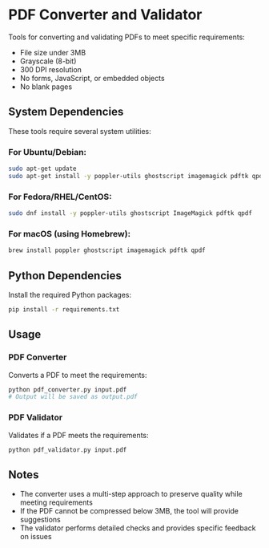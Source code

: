 # PDF Converter and Validator

Tools for converting and validating PDFs to meet specific requirements:
- File size under 3MB
- Grayscale (8-bit)
- 300 DPI resolution
- No forms, JavaScript, or embedded objects
- No blank pages

## System Dependencies

These tools require several system utilities:

### For Ubuntu/Debian:
```bash
sudo apt-get update
sudo apt-get install -y poppler-utils ghostscript imagemagick pdftk qpdf
```

### For Fedora/RHEL/CentOS:
```bash
sudo dnf install -y poppler-utils ghostscript ImageMagick pdftk qpdf
```

### For macOS (using Homebrew):
```bash
brew install poppler ghostscript imagemagick pdftk qpdf
```

## Python Dependencies

Install the required Python packages:

```bash
pip install -r requirements.txt
```

## Usage

### PDF Converter

Converts a PDF to meet the requirements:

```bash
python pdf_converter.py input.pdf
# Output will be saved as output.pdf
```

### PDF Validator

Validates if a PDF meets the requirements:

```bash
python pdf_validator.py input.pdf
```

## Notes

- The converter uses a multi-step approach to preserve quality while meeting requirements
- If the PDF cannot be compressed below 3MB, the tool will provide suggestions
- The validator performs detailed checks and provides specific feedback on issues 
